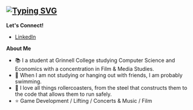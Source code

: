 <a href="https://git.io/typing-svg"><img src="https://readme-typing-svg.demolab.com?font=Handjet&size=35&duration=2000&pause=1000&color=3F9516&multiline=true&repeat=false&width=700&height=150&lines=Hello!+%F0%9F%91%8B+;I'm+Mitch%2C+a+tech+enthusiast+and+rollercoaster+nerd!+;(seriously%2C+I+know+way+too+much+about+both)" alt="Typing SVG" /></a>
---
**Let's Connect!**
- [LinkedIn](https://www.linkedin.com/in/mitchpaiva/)

**About Me**
- 📚 I a student at Grinnell College studying Computer Science and Economics with a concentration in Film & Media Studies.
- 🤿 When I am not studying or hanging out with friends, I am probably swimming.
- 🎢 I love all things rollercoasters, from the steel that constructs them to the code that allows them to run safely.
- ⭐️ Game Development / Lifting / Concerts & Music / Film
